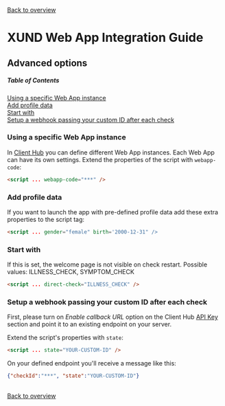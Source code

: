 [Back to overview](README.md) 

# XUND Web App Integration Guide
## Advanced options

##### Table of Contents  
[Using a specific Web App instance](#using-a-specific-web-app-instance)  
[Add profile data](#add-profile-data)  
[Start with](#start-with)  
[Setup a webhook passing your custom ID after each check](#setup-a-webhook-passing-your-custom-id-after-each-check) 



### Using a specific Web App instance

In [Client Hub](https://clienthub.xund.solutions/) you can define different Web App instances. Each Web App can have its own settings. Extend the properties of the script with `webapp-code`:

```html
<script ... webapp-code="***" />
```

### Add profile data

If you want to launch the app with pre-defined profile data add these extra properties to the script tag: 

```html
<script ... gender="female" birth='2000-12-31" />
```

### Start with
If this is set, the welcome page is not visible on check restart. Possible values: ILLNESS_CHECK, SYMPTOM_CHECK

```html
<script ... direct-check="ILLNESS_CHECK" />
```

### Setup a webhook passing your custom ID after each check

First, please turn on _Enable callback URL_ option on the Client Hub [API Key](https://clienthub.xund.solutions/key) section and point it to an existing endpoint on your server.

Extend the script's properties with `state`:

```html
<script ... state="YOUR-CUSTOM-ID" />
```

On your defined endpoint you'll receive a message like this: 

```json
{"checkId":"***", "state":"YOUR-CUSTOM-ID"}
```

##

[Back to overview](README.md) 